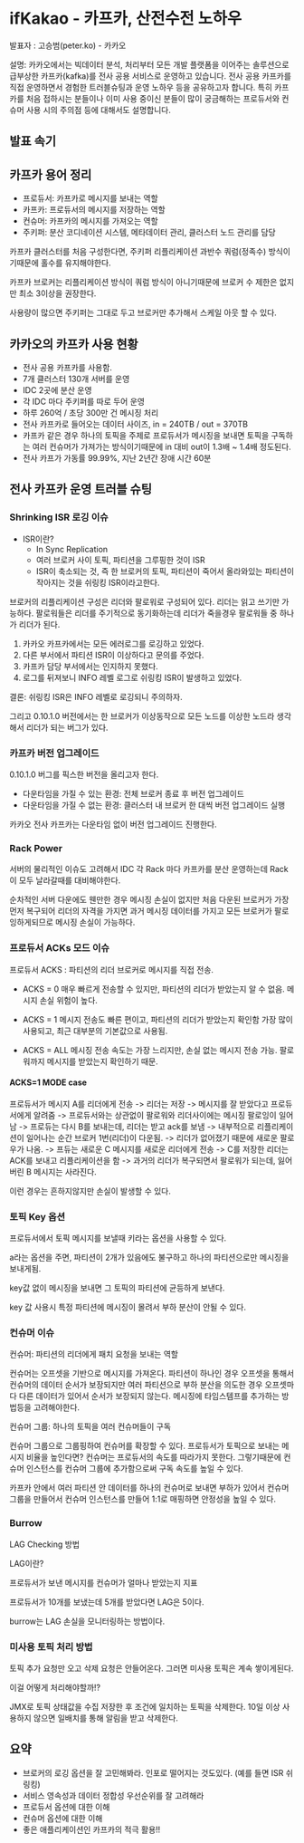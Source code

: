 ifKakao - 카프카, 산전수전 노하우
=================================

발표자 : 고승범(peter.ko) - 카카오

설명: 카카오에서는 빅데이터 분석, 처리부터 모든 개발 플랫폼을 이어주는 솔루션으로 급부상한 카프카(kafka)를 전사 공용 서비스로 운영하고 있습니다. 전사 공용 카프카를 직접 운영하면서 경험한 트러블슈팅과 운영 노하우 등을 공유하고자 합니다. 특히 카프카를 처음 접하시는 분들이나 이미 사용 중이신 분들이 많이 궁금해하는 프로듀서와 컨슈머 사용 시의 주의점 등에 대해서도 설명합니다.

발표 속기
---------------------------------

## 카프카 용어 정리
- 프로듀서: 카프카로 메시지를 보내는 역할
- 카프카: 프로듀서의 메시지를 저장하는 역할
- 컨슈머: 카프카의 메시지를 가져오는 역할
- 주키퍼: 분산 코디네이션 시스템, 메타데이터 관리, 클러스터 노드 관리를 담당

카프카 클러스터를 처음 구성한다면, 주키퍼 리플리케이션 과반수 쿼럼(정족수) 방식이기때문에 홀수를 유지해야한다.

카프카 브로커는 리플리케이션 방식이 쿼럼 방식이 아니기때문에 브로커 수 제한은 없지만 최소 3이상을 권장한다.

사용량이 많으면 주키퍼는 그대로 두고 브로커만 추가해서 스케일 아웃 할 수 있다.

## 카카오의 카프카 사용 현황
- 전사 공용 카프카를 사용함.
- 7개 클러스터 130개 서버를 운영
- IDC 2곳에 분산 운영
- 각 IDC 마다 주키퍼를 따로 두어 운영
- 하루 260억 / 초당 300만 건 메시징 처리
- 전사 카프카로 들어오는 데이터 사이즈, in = 240TB / out = 370TB
- 카프카 같은 경우 하나의 토픽을 주제로 프로듀서가 메시징을 보내면 토픽을 구독하는 여러 컨슈머가 가져가는 방식이기때문에 in 대비 out이 1.3배 ~ 1.4배 정도된다.
- 전사 카프가 가동률 99.99%, 지난 2년간 장애 시간 60분

## 전사 카프카 운영 트러블 슈팅
### Shrinking ISR 로깅 이슈
- ISR이란?
  - In Sync Replication
  - 여러 브로커 사이 토픽, 파티션을 그루핑한 것이 ISR
  - ISR이 축소되는 것, 즉 한 브로커의 토픽, 파티션이 죽어서 올라와있는 파티션이 작아지는 것을 쉬링킹 ISR이라고한다.

브로커의 리플리케이션 구성은 리더와 팔로워로 구성되어 있다. 리더는 읽고 쓰기만 가능하다. 팔로워들은 리더를 주기적으로 동기화하는데 리더가 죽을경우 팔로워들 중 하나가 리더가 된다.

1. 카카오 카프카에서는 모든 에러로그를 로깅하고 있었다.
2. 다른 부서에서 파티션 ISR이 이상하다고 문의를 주었다.
3. 카프카 담당 부서에서는 인지하지 못했다.
4. 로그를 뒤져보니 INFO 레벨 로그로 쉬링킹 ISR이 발생하고 있었다.

결론: 쉬링킹 ISR은 INFO 레벨로 로깅되니 주의하자.

그리고 0.10.1.0 버전에서는 한 브로커가 이상동작으로 모든 노드를 이상한 노드라 생각해서 리더가 되는 버그가 있다.

### 카프카 버전 업그레이드
0.10.1.0 버그를 픽스한 버전을 올리고자 한다.
- 다운타임을 가질 수 있는 환경: 전체 브로커 종료 후 버전 업그레이드
- 다운타임을 가질 수 없는 환경: 클러스터 내 브로커 한 대씩 버전 업그레이드 실행

카카오 전사 카프카는 다운타임 없이 버전 업그레이드 진행한다.

### Rack Power
서버의 물리적인 이슈도 고려해서 IDC 각 Rack 마다 카프카를 분산 운영하는데 Rack이 모두 날라갈때를 대비해야한다.

순차적인 서버 다운에도 웬만한 경우 메시징 손실이 없지만 처음 다운된 브로커가 가장 먼저 복구되어 리더의 자격을 가지면 과거 메시징 데이터를 가지고 모든 브로커가 팔로잉하게되므로 메시징 손실이 가능하다.

### 프로듀서 ACKs 모드 이슈

프로듀서 ACKS : 파티션의 리더 브로커로 메시지를 직접 전송.

- ACKS = 0
    매우 빠르게 전송할 수 있지만, 파티션의 리더가 받았는지 알 수 없음.
    메시지 손실 위험이 높다.

- ACKS = 1
    메시지 전송도 빠른 편이고, 파티션의 리더가 받았는지 확인함
    가장 많이 사용되고, 최근 대부분의 기본값으로 사용됨.

- ACKS = ALL
    메시징 전송 속도는 가장 느리지만, 손실 없는 메시지 전송 가능.
    팔로워까지 메시지를 받았는지 확인하기 때문.

#### ACKS=1 MODE case

프로듀서가 메시지 A를 리더에게 전송 -> 리더는 저장 -> 메시지를 잘 받았다고 프로듀서에게 알려줌 -> 프로듀서와는 상관없이 팔로워와 리더사이에는 메시징 팔로잉이 일어남 -> 프로듀는 다시 B를 보내는데, 리더는 받고 ack를 보냄 -> 내부적으로 리플리케이션이 일어나는 순간 브로커 1번(리더)이 다운됨. -> 리더가 없어졌기 때문에 새로운 팔로우가 나옴. -> 프듀는 새로운 C 메시지를 새로운 리더에게 전송 -> C를 저장한 리더는 ACK를 보내고 리플리케이션을 함 -> 과거의 리더가 복구되면서 팔로워가 되는데, 잃어버린 B 메시지는 사라진다.

이런 경우는 흔하지않지만 손실이 발생할 수 있다.

### 토픽 Key 옵션
프로듀서에서 토픽 메시지를 보낼때 키라는 옵션을 사용할 수 있다.

a라는 옵션을 주면, 파티션이 2개가 있음에도 불구하고 하나의 파티션으로만 메시징을 보내게됨.

key값 없이 메시징을 보내면 그 토픽의 파티션에 균등하게 보낸다.

key 값 사용시 특정 파티션에 메시징이 몰려서 부하 분산이 안될 수 있다.


### 컨슈머 이슈
컨슈머: 파티션의 리더에게 패치 요청을 보내는 역할

컨슈머는 오프셋을 기반으로 메시지를 가져온다. 파티션이 하나인 경우 오프셋을 통해서 컨슈머의 데이터 순서가 보장되지만 여러 파티션으로 부하 분산을 의도한 경우 오프셋마다 다른 데이터가 있어서 순서가 보장되지 않는다.
메시징에 타임스템프를 추가하는 방법등을 고려해야한다.

컨슈머 그룹: 하나의 토픽을 여러 컨슈머들이 구독

컨슈머 그룹으로 그룹핑하여 컨슈머를 확장할 수 있다.
프로듀서가 토픽으로 보내는 메시지 비율을 높인다면? 컨슈머는 프로듀서의 속도를 따라가지 못한다.
그렇기때문에 컨슈머 인스턴스를 컨슈머 그룹에 추가함으로써 구독 속도를 높일 수 있다.

카프카 안에서 여러 파티션 안 데이터를 하나의 컨슈머로 보내면 부하가 있어서 컨슈머 그룹을 만들어서 컨슈머 인스턴스를 만들어 1:1로 매핑하면 안정성을 높일 수 있다.


### Burrow
LAG Checking 방법

LAG이란?

프로듀서가 보낸 메시지를 컨슈머가 얼마나 받았는지 지표

프로듀서가 10개를 보냈는데 5개를 받았다면 LAG은 5이다.

burrow는 LAG 손실을 모니터링하는 방법이다.

### 미사용 토픽 처리 방법
토픽 추가 요청만 오고 삭제 요청은 안들어온다. 그러면 미사용 토픽은 계속 쌓이게된다.

이걸 어떻게 처리해야할까!?

JMX로 토픽 상태값을 수집 저장한 후 조건에 일치하는 토픽을 삭제한다.
10일 이상 사용하지 않으면 일배치를 통해 알림을 받고 삭제한다.

## 요약
* 브로커의 로깅 옵션을 잘 고민해봐라. 인포로 떨어지는 것도있다. (예를 들면 ISR 쉬링킹)
* 서비스 영속성과 데이터 정합성 우선순위를 잘 고려해라
* 프로듀서 옵션에 대한 이해
* 컨슈머 옵션에 대한 이해
* 좋은 애플리케이션인 카프카의 적극 활용!!
